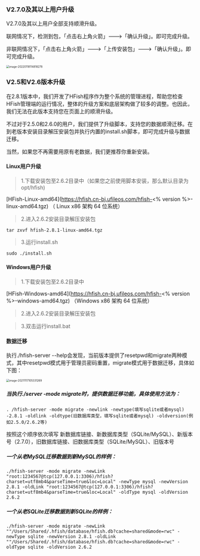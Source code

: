 ### V2.7.0及其以上用户升级

V2.7.0及其以上用户全部支持顺滑升级。

联网情况下，检测到包，「点击右上角火箭」--->「确认升级」。即可完成升级。

非联网情况下，「点击右上角火箭」--->「上传安装包」--->「确认升级」。即可完成升级。

<img src="/Users/maqian/Library/Application Support/typora-user-images/image-20220118114818278.png" alt="image-20220118114818278" style="zoom:50%;" />

### V2.5和V2.6版本升级

在2.8.1版本中，我们开发了HFish程序作为整个系统的管理进程，帮助您检查HFish管理端的运行情况，整体的升级方案和底层架构做了较多的调整。也因此，我们无法在此版本支持您在页面上的顺滑升级。

不过对于2.5.0和2.6.0的用户，我们提供了升级脚本，支持您的数据顺滑迁移。在到老版本安装目录解压安装包并执行内置的install.sh脚本，即可完成升级与数据迁移。

当然，如果您不再需要用原有老数据，我们更推荐你重新安装。

#### Linux用户升级

> 1.下载安装包至2.6.2目录中（如果您之前使用脚本安装，那么默认目录为opt/hfish)

[HFish-Linux-amd64](https://hfish.cn-bj.ufileos.com/hfish-<% version %>-linux-amd64.tgz) （ Linux x86 架构 64 位系统）

> 2.进入2.6.2安装目录解压安装包

```
tar zxvf hfish-2.8.1-linux-amd64.tgz
```
> 3.运行install.sh

```
sudo ./install.sh
```



#### Windows用户升级

> 1.下载安装包至2.6.2目录中

[HFish-Windows-amd64](https://hfish.cn-bj.ufileos.com/hfish-<% version %>-windows-amd64.tgz) （Windows x86 架构 64 位系统）

> 2.进入2.6.2安装目录解压安装包

> 3.双击运行install.bat



#### 数据迁移

执行./hfish-server --help会发现，当前版本提供了resetpwd和migrate两种模式，其中resetpwd模式用于管理员密码重置，migrate模式用于数据迁移，具体如下图：

<img src="/images/image-20211117105331269.png" alt="image-20211117105331269" style="zoom:50%;" />

##### 当执行./server -mode migrate时，提供数据迁移功能，具体使用方法为：

```
. /hfish-server -mode migrate -newlink -newtype(填写sqlite或者mysql) -2.8.1 -oldlink -oldtype(旧数据库类型，填写sqlite或者mysql) -oldversion(例如2.5.0/2.6.2等)
```

 按照这个顺序依次填写 新数据库链接、新数据库类型（SQLite/MySQL）、新版本号（2.7.0），旧数据库链接、旧数据库类型（SQLite/MySQL）、旧版本号

##### 一个从老MySQL迁移数据到新MySQL的样例：

```
./hfish-server -mode migrate -newLink "root:1234567@tcp(127.0.0.1:3306)/hfish?charset=utf8mb4&parseTime=true&loc=Local" -newType mysql -newVersion 2.8.1 -oldLink "root:1234567@tcp(127.0.0.1:3306)/hfish?charset=utf8mb4&parseTime=true&loc=Local" -oldType mysql -oldVersion 2.6.2
```

##### 一个从老SQLite迁移数据到新SQLite的样例：

```
./hfish-server -mode migrate -newLink ""/Users/Shared/.hfish/database/hfish.db?cache=shared&mode=rwc" -newType sqlite -newVersion 2.8.1 -oldLink ""/Users/Shared/.hfish/database/hfish.db?cache=shared&mode=rwc" -oldType sqlite -oldVersion 2.6.2
```

